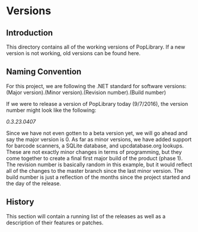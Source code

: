 # Versions

## Introduction

This directory contains all of the working versions of PopLibrary. If a new version is not working, old versions can be found here.

## Naming Convention

For this project, we are following the .NET standard for software versions:
(Major version).(Minor version).(Revision number).(Build number)

If we were to release a version of PopLibrary today (9/7/2016), the version number might look like the following:

*0.3.23.0407*

Since we have not even gotten to a beta version yet, we will go ahead and say the major version is 0. As far as minor versions, 
we have added support for barcode scanners, a SQLite database, and upcdatabase.org lookups. These are not exactly minor changes in
terms of programming, but they come together to create a final first major build of the product (phase 1). The revision number is
basically random in this example, but it would reflect all of the changes to the master branch since the last minor version. The build
number is just a reflection of the months since the project started and the day of the release.

## History

This section will contain a running list of the releases as well as a description of their features or patches.
